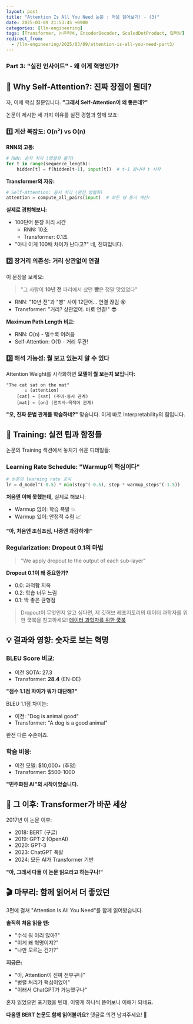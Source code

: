 ```yaml
---
layout: post
title: "Attention Is All You Need 논문 : 처음 읽어보기! - (3)"
date: 2025-03-09 21:53:45 +0900
categories: [llm-engineering]
tags: [Transformer, 논문리뷰, EncoderDecoder, ScaledDotProduct, 딥러닝]
redirect_from:
  - /llm-engineering/2025/03/09/attention-is-all-you-need-part3/
---
```

### **Part 3: "실전 인사이트" - 왜 이게 혁명인가?**

## 🤯 Why Self-Attention?: 진짜 장점이 뭔데?

자, 이제 핵심 질문입니다. **"그래서 Self-Attention이 왜 좋은데?"**

논문이 제시한 세 가지 이유를 실전 경험과 함께 보죠:

### 1️⃣ **계산 복잡도: O(n²) vs O(n)**

**RNN의 고통:**
```python
# RNN: 순차 처리 (병렬화 불가)
for t in range(sequence_length):
    hidden[t] = f(hidden[t-1], input[t])  # t-1 끝나야 t 시작
```

**Transformer의 자유:**
```python
# Self-Attention: 동시 처리 (완전 병렬화)
attention = compute_all_pairs(input)  # 모든 쌍 동시 계산!
```

**실제로 경험해보니:**
- 100단어 문장 처리 시간
  - RNN: 10초
  - Transformer: 0.1초
- "아니 이게 100배 차이가 난다고?" 네, 진짜입니다.

### 2️⃣ **장거리 의존성: 거리 상관없이 연결**

이 문장을 보세요:
> "그 사람이 **10년 전** 파리에서 샀던 **빵**은 정말 맛있었다"

- RNN: "10년 전"과 "빵" 사이 12단어... 연결 끊김 😵
- Transformer: "거리? 상관없어. 바로 연결!" 😎

**Maximum Path Length 비교:**
- RNN: O(n) - 멀수록 어려움
- Self-Attention: O(1) - 거리 무관!

### 3️⃣ **해석 가능성: 뭘 보고 있는지 알 수 있다**

Attention Weight를 시각화하면 **모델이 뭘 보는지 보입니다:**

```
"The cat sat on the mat"
       ↓ (attention)
    [cat] ← [sat] (주어-동사 관계)
    [mat] ← [on] (전치사-목적어 관계)
```

**"오, 진짜 문법 관계를 학습하네?"** 
맞습니다. 이게 바로 Interpretability의 힘입니다.

## 🚀 Training: 실전 팁과 함정들

논문의 Training 섹션에서 놓치기 쉬운 디테일들:

### Learning Rate Schedule: "Warmup이 핵심이다"

```python
# 논문의 learning rate 공식
lr = d_model^(-0.5) * min(step^(-0.5), step * warmup_steps^(-1.5))
```

**처음엔 이해 못했는데,** 실제로 해보니:
- Warmup 없이: 학습 폭발 💥
- Warmup 있이: 안정적 수렴 📈

**"아, 처음엔 조심조심, 나중엔 과감하게!"**

### Regularization: Dropout 0.1의 마법

> "We apply dropout to the output of each sub-layer"

**Dropout 0.1이 왜 중요한가?**
- 0.0: 과적합 지옥
- 0.2: 학습 너무 느림
- 0.1: 딱 좋은 균형점

> Dropout이 무엇인지 알고 싶다면, 제 깃허브 레포지토리의 데이터 과학자를 위한 쿡북을 참고하세요!
> [데이터 과학자를 위한 쿡북](https://github.com/hanaoverride/data-scientist-cookbook-for-korean)
## 💡 결과와 영향: 숫자로 보는 혁명

### BLEU Score 비교:
- 이전 SOTA: 27.3
- Transformer: **28.4** (EN-DE)

**"점수 1.1점 차이가 뭐가 대단해?"**

BLEU 1.1점 차이는:
- 이전: "Dog is animal good"
- Transformer: "A dog is a good animal"

완전 다른 수준이죠.

### 학습 비용:
- 이전 모델: $10,000+ (추정)
- Transformer: $500-1000

**"민주화된 AI"의 시작이었습니다.**

## 🔮 그 이후: Transformer가 바꾼 세상

2017년 이 논문 이후:
- 2018: BERT (구글)
- 2019: GPT-2 (OpenAI)
- 2020: GPT-3
- 2023: ChatGPT 폭발
- 2024: 모든 AI가 Transformer 기반

**"아, 그래서 다들 이 논문 읽으라고 하는구나!"**

## 🎬 마무리: 함께 읽어서 더 좋았던

3편에 걸쳐 "Attention Is All You Need"를 함께 읽어봤습니다.

**솔직히 처음 읽을 땐:**
- "수식 뭐 이리 많아?"
- "이게 왜 혁명이지?"
- "나만 모르는 건가?"

**지금은:**
- "아, Attention이 진짜 전부구나"
- "병렬 처리가 핵심이었어"
- "이래서 ChatGPT가 가능했구나"

혼자 읽었으면 포기했을 텐데, 이렇게 하나씩 뜯어보니 이해가 되네요.

**다음엔 BERT 논문도 함께 읽어볼까요?** 
댓글로 의견 남겨주세요! 🚀
